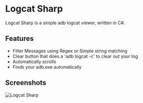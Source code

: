 # Logcat Sharp #
Logcat Sharp is a simple adb logcat viewer, written in C#.

## Features ##
+ Filter Messages using Regex or Simple string matching
+ Clear button that does a 'adb logcat -c' to clear out your log
+ Automatically scrolls
+ Finds your adb.exe automatically

## Screenshots ##
![Logcat Sharp](https://github.com/Redth/LogcatSharp/blob/master/LogcatSharpScreenshot.png "Logcat Sharp")
